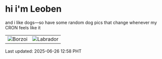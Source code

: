 # hi i'm Leoben

and i like dogs—so have some random dog pics that change whenever my CRON feels like it

|  |  |
|--------|----------|
| ![Borzoi](https://random-dog-vercel.vercel.app/api/random-borzoi?v=1750913935) | ![Labrador](https://random-dog-vercel.vercel.app/api/random-labrador?v=1750913935) |

Last updated: 2025-06-26 12:58 PHT
